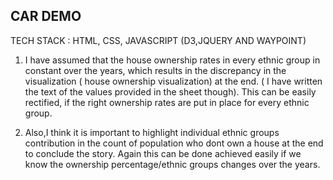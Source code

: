 ## CAR DEMO 

TECH STACK : HTML, CSS, JAVASCRIPT (D3,JQUERY AND WAYPOINT)

1. I have assumed that the house ownership rates in every ethnic group in constant over the years, 
which results in the discrepancy in the visualization ( house ownership visualization) at the end.
( I have written the text of the values provided in the sheet though). This can be easily rectified, 
if the right ownership rates are put in place for every ethnic group. 

2. Also,I think it is important to highlight individual ethnic groups contribution in the count 
of population who dont own a house at the end to conclude the story. Again this can be done 
achieved easily if we know the ownership percentage/ethnic groups changes over the years. 
